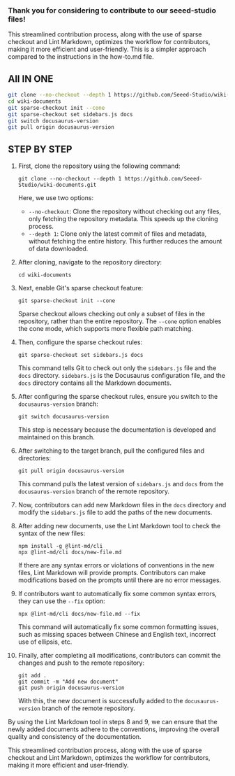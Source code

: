 ### Thank you for considering to contribute to our seeed-studio files! 

This streamlined contribution process, along with the use of sparse checkout and Lint Markdown, optimizes the workflow for contributors, making it more efficient and user-friendly. This is a simpler approach compared to the instructions in the how-to.md file.

## All IN ONE

```bash
git clone --no-checkout --depth 1 https://github.com/Seeed-Studio/wiki-documents.git
cd wiki-documents
git sparse-checkout init --cone
git sparse-checkout set sidebars.js docs 
git switch docusaurus-version
git pull origin docusaurus-version
```

## STEP BY STEP

1. First, clone the repository using the following command:

   ```
   git clone --no-checkout --depth 1 https://github.com/Seeed-Studio/wiki-documents.git
   ```

   Here, we use two options:
   - `--no-checkout`: Clone the repository without checking out any files, only fetching the repository metadata. This speeds up the cloning process.
   - `--depth 1`: Clone only the latest commit of files and metadata, without fetching the entire history. This further reduces the amount of data downloaded.

2. After cloning, navigate to the repository directory:

   ```
   cd wiki-documents
   ```

3. Next, enable Git's sparse checkout feature:

   ```
   git sparse-checkout init --cone
   ```

   Sparse checkout allows checking out only a subset of files in the repository, rather than the entire repository. The `--cone` option enables the cone mode, which supports more flexible path matching.

4. Then, configure the sparse checkout rules:

   ```
   git sparse-checkout set sidebars.js docs
   ```

   This command tells Git to check out only the `sidebars.js` file and the `docs` directory. `sidebars.js` is the Docusaurus configuration file, and the `docs` directory contains all the Markdown documents.

5. After configuring the sparse checkout rules, ensure you switch to the `docusaurus-version` branch:

   ```
   git switch docusaurus-version
   ```

   This step is necessary because the documentation is developed and maintained on this branch.

6. After switching to the target branch, pull the configured files and directories:

   ```
   git pull origin docusaurus-version
   ```

   This command pulls the latest version of `sidebars.js` and `docs` from the `docusaurus-version` branch of the remote repository.

7. Now, contributors can add new Markdown files in the `docs` directory and modify the `sidebars.js` file to add the paths of the new documents.

8. After adding new documents, use the Lint Markdown tool to check the syntax of the new files:

   ```
   npm install -g @lint-md/cli
   npx @lint-md/cli docs/new-file.md
   ```

   If there are any syntax errors or violations of conventions in the new files, Lint Markdown will provide prompts. Contributors can make modifications based on the prompts until there are no error messages.

9. If contributors want to automatically fix some common syntax errors, they can use the `--fix` option:

   ```
   npx @lint-md/cli docs/new-file.md --fix
   ```

   This command will automatically fix some common formatting issues, such as missing spaces between Chinese and English text, incorrect use of ellipsis, etc.

10. Finally, after completing all modifications, contributors can commit the changes and push to the remote repository:

    ```
    git add .
    git commit -m "Add new document"
    git push origin docusaurus-version
    ```

    With this, the new document is successfully added to the `docusaurus-version` branch of the remote repository.

By using the Lint Markdown tool in steps 8 and 9, we can ensure that the newly added documents adhere to the conventions, improving the overall quality and consistency of the documentation.

This streamlined contribution process, along with the use of sparse checkout and Lint Markdown, optimizes the workflow for contributors, making it more efficient and user-friendly.
